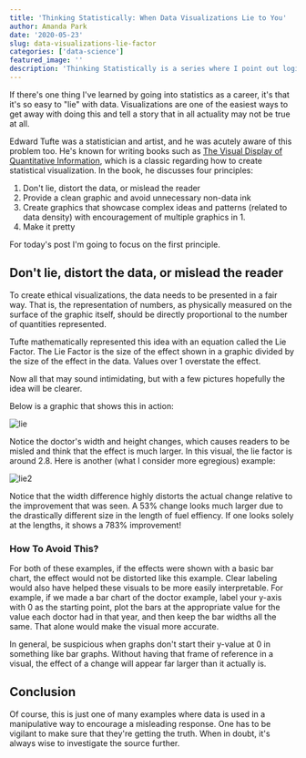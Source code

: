```yaml
---
title: 'Thinking Statistically: When Data Visualizations Lie to You'
author: Amanda Park
date: '2020-05-23'
slug: data-visualizations-lie-factor
categories: ['data-science']
featured_image: ''
description: 'Thinking Statistically is a series where I point out logical fallacies people fall for in order to help make them aware of making that same mistake.'
---
```


If there's one thing I've learned by going into statistics as a career, it's that it's so easy to "lie" with data. Visualizations are one of the easiest ways to get away with doing this and tell a story that in all actuality may not be true at all. 

Edward Tufte was a statistician and artist, and he was acutely aware of this problem too. He's known for writing books such as [The Visual Display of Quantitative Information](https://www.goodreads.com/book/show/17744.The_Visual_Display_of_Quantitative_Information), which is a classic regarding how to create statistical visualization. In the book, he discusses four principles:

1. Don't lie, distort the data, or mislead the reader
2. Provide a clean graphic and avoid unnecessary non-data ink
3. Create graphics that showcase complex ideas and patterns (related to data density) with encouragement of multiple graphics in 1.
4. Make it pretty

For today's post I'm going to focus on the first principle.

## Don't lie, distort the data, or mislead the reader

To create ethical visualizations, the data needs to be presented in a fair way. That is, the representation of numbers, as physically measured on the surface of the graphic itself, should be directly proportional to the number of quantities represented.

Tufte mathematically represented this idea with an equation called the Lie Factor. The Lie Factor is the size of the effect shown in a graphic divided by the size of the effect in the data. Values over 1 overstate the effect.

Now all that may sound intimidating, but with a few pictures hopefully the idea will be clearer.

Below is a graphic that shows this in action:

![lie](https://infovis-wiki.net/w/images/3/36/Lie_factor_example2.jpg)

Notice the doctor's width and height changes, which causes readers to be misled and think that the effect is much larger. In this visual, the lie factor is around 2.8. Here is another (what I consider more egregious) example:

![lie2](https://infovis-wiki.net/w/images/0/05/Lie_factor_example1_image.jpg)

Notice that the width difference highly distorts the actual change relative to the improvement that was seen. A 53% change looks much larger due to the drastically different size in the length of fuel effiency. If one looks solely at the lengths, it shows a 783% improvement!

### How To Avoid This?

For both of these examples, if the effects were shown with a basic bar chart, the effect would not be distorted like this example. Clear labeling would also have helped these visuals to be more easily interpretable. For example, if we made a bar chart of the doctor example, label your y-axis with 0 as the starting point, plot the bars at the appropriate value for the value each doctor had in that year, and then keep the bar widths all the same. That alone would make the visual more accurate.

In general, be suspicious when graphs don't start their y-value at 0 in something like bar graphs. Without having that frame of reference in a visual, the effect of a change will appear far larger than it actually is.

## Conclusion

Of course, this is just one of many examples where data is used in a manipulative way to encourage a misleading response. One has to be vigilant to make sure that they're getting the truth. When in doubt, it's always wise to investigate the source further. 
